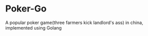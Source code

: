 # Poker-Go
A popular poker game(three farmers kick landlord's ass) in china, implemented using Golang
